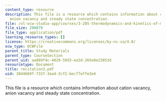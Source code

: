 ```yaml
---
content_type: resource
description: This file is a resource which contains information about cation vacancy,
  anion vacancy and steady state concentration.
file: /ol-ocw-studio-app/courses/3-205-thermodynamics-and-kinetics-of-materials-fall-2006/3844669f733f3ea43cf2bec77effe3e4_recitation3.pdf
file_size: 290879
file_type: application/pdf
learning_resource_types: []
license: https://creativecommons.org/licenses/by-nc-sa/4.0/
ocw_type: OCWFile
parent_title: Study Materials
parent_type: CourseSection
parent_uid: aa089f4c-4029-59d3-ea3d-265e8e23053d
resourcetype: Document
title: recitation3.pdf
uid: 3844669f-733f-3ea4-3cf2-bec77effe3e4
---
```

This file is a resource which contains information about cation vacancy, anion vacancy and steady state concentration.
